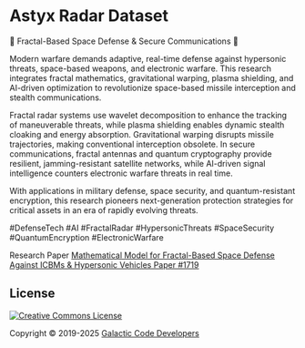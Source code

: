 # Astyx Radar Dataset 

🔹 Fractal-Based Space Defense & Secure Communications 🔹

Modern warfare demands adaptive, real-time defense against hypersonic threats, space-based weapons, and electronic warfare. This research integrates fractal mathematics, gravitational warping, plasma shielding, and AI-driven optimization to revolutionize space-based missile interception and stealth communications.

Fractal radar systems use wavelet decomposition to enhance the tracking of maneuverable threats, while plasma shielding enables dynamic stealth cloaking and energy absorption. Gravitational warping disrupts missile trajectories, making conventional interception obsolete. In secure communications, fractal antennas and quantum cryptography provide resilient, jamming-resistant satellite networks, while AI-driven signal intelligence counters electronic warfare threats in real time.

With applications in military defense, space security, and quantum-resistant encryption, this research pioneers next-generation protection strategies for critical assets in an era of rapidly evolving threats.

#DefenseTech #AI #FractalRadar #HypersonicThreats #SpaceSecurity #QuantumEncryption #ElectronicWarfare

Research Paper [Mathematical Model for Fractal-Based Space Defense Against ICBMs & Hypersonic Vehicles Paper #1719](<http://dx.doi.org/10.13140/RG.2.2.18958.06720>)

## License

[![Creative Commons License](<https://i.creativecommons.org/l/by/4.0/88x31.png>)](https://creativecommons.org/licenses/by/4.0/)

Copyright © 2019-2025 [Galactic Code Developers](<https://gist.github.com/ChrisTollefson/](https://github.com/Galactic-Code-Developers>)
